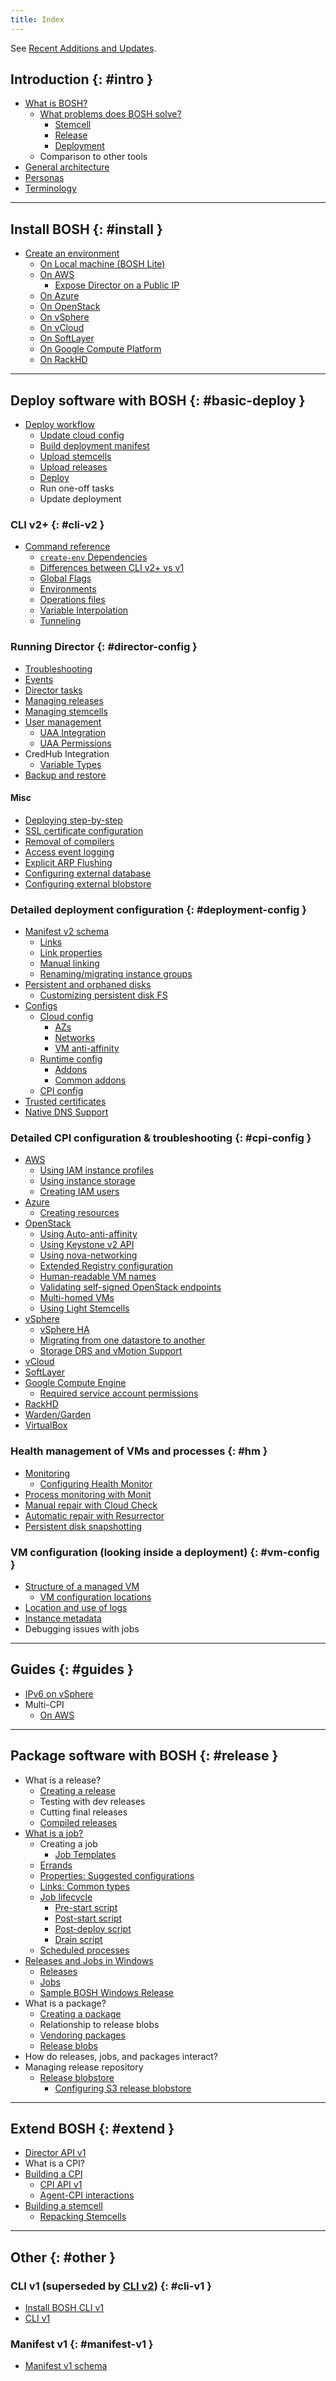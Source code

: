 ```yaml
---
title: Index
---
```


See [Recent Additions and Updates](recent.md).

## Introduction {: #intro }

* [What is BOSH?](about.md)
    * [What problems does BOSH solve?](problems.md)
        * [Stemcell](stemcell.md)
        * [Release](release.md)
        * [Deployment](deployment.md)
    * Comparison to other tools
* [General architecture](bosh-components.md)
* [Personas](personas.md)
* [Terminology](terminology.md)

---
## Install BOSH {: #install }

* [Create an environment](init.md)
    * [On Local machine (BOSH Lite)](bosh-lite.md)
    * [On AWS](init-aws.md)
      * [Expose Director on a Public IP](init-external-ip.md)
    * [On Azure](init-azure.md)
    * [On OpenStack](init-openstack.md)
    * [On vSphere](init-vsphere.md)
    * [On vCloud](init-vcloud.md)
    * [On SoftLayer](init-softlayer.md)
    * [On Google Compute Platform](init-google.md)
    * [On RackHD](rackhd-cpi.md)

---
## Deploy software with BOSH {: #basic-deploy }

* [Deploy workflow](basic-workflow.md)
    * [Update cloud config](update-cloud-config.md)
    * [Build deployment manifest](deployment-basics.md)
    * [Upload stemcells](uploading-stemcells.md)
    * [Upload releases](uploading-releases.md)
    * [Deploy](deploying.md)
    * Run one-off tasks
    * Update deployment

### CLI v2+ {: #cli-v2 }

* [Command reference](cli-v2.md)
    * [`create-env` Dependencies](cli-env-deps.md)
    * [Differences between CLI v2+ vs v1](cli-v2-diff.md)
    * [Global Flags](cli-global-flags.md)
    * [Environments](cli-envs.md)
    * [Operations files](cli-ops-files.md)
    * [Variable Interpolation](cli-int.md)
    * [Tunneling](cli-tunnel.md)

### Running Director {: #director-config }

* [Troubleshooting](tips.md)
* [Events](events.md)
* [Director tasks](director-tasks.md)
* [Managing releases](managing-releases.md)
* [Managing stemcells](managing-stemcells.md)
* [User management](director-users.md)
    * [UAA Integration](director-users-uaa.md)
    * [UAA Permissions](director-users-uaa-perms.md)
* CredHub Integration
    * [Variable Types](variable-types.md)
* [Backup and restore](director-backup.md)

#### Misc

* [Deploying step-by-step](deploying-step-by-step.md)
* [SSL certificate configuration](director-certs.md)
* [Removal of compilers](remove-dev-tools.md)
* [Access event logging](director-access-events.md)
* [Explicit ARP Flushing](flush-arp.md)
* [Configuring external database](director-configure-db.md)
* [Configuring external blobstore](director-configure-blobstore.md)

### Detailed deployment configuration {: #deployment-config }

* [Manifest v2 schema](manifest-v2.md)
    * [Links](links.md)
    * [Link properties](links-properties.md)
    * [Manual linking](links-manual.md)
    * [Renaming/migrating instance groups](migrated-from.md)
* [Persistent and orphaned disks](persistent-disks.md)
    * [Customizing persistent disk FS](persistent-disk-fs.md)
* [Configs](configs.md)
  * [Cloud config](cloud-config.md)
      * [AZs](azs.md)
      * [Networks](networks.md)
      * [VM anti-affinity](vm-anti-affinity.md)
  * [Runtime config](runtime-config.md)
      * [Addons](runtime-config.md#addons)
      * [Common addons](addons-common.md)
  * [CPI config](cpi-config.md)
* [Trusted certificates](trusted-certs.md)
* [Native DNS Support](dns.md)

### Detailed CPI configuration & troubleshooting {: #cpi-config }

* [AWS](aws-cpi.md)
    * [Using IAM instance profiles](aws-iam-instance-profiles.md)
    * [Using instance storage](aws-instance-storage.md)
    * [Creating IAM users](aws-iam-users.md)
* [Azure](azure-cpi.md)
    * [Creating resources](azure-resources.md)
* [OpenStack](openstack-cpi.md)
    * [Using Auto-anti-affinity](openstack-auto-anti-affinity.md)
    * [Using Keystone v2 API](openstack-keystonev2.md)
    * [Using nova-networking](openstack-nova-networking.md)
    * [Extended Registry configuration](openstack-registry.md)
    * [Human-readable VM names](openstack-human-readable-vm-names.md)
    * [Validating self-signed OpenStack endpoints](openstack-self-signed-endpoints.md)
    * [Multi-homed VMs](openstack-multiple-networks.md)
    * [Using Light Stemcells](openstack-light-stemcells.md)
* [vSphere](vsphere-cpi.md)
    * [vSphere HA](vsphere-ha.md)
    * [Migrating from one datastore to another](vsphere-migrate-datastores.md)
    * [Storage DRS and vMotion Support](vsphere-vmotion-support.md)
* [vCloud](vcloud-cpi.md)
* [SoftLayer](softlayer-cpi.md)
* [Google Compute Engine](google-cpi.md)
    * [Required service account permissions](google-required-permissions.md)
* [RackHD](rackhd-cpi.md)
* [Warden/Garden](warden-cpi.md)
* [VirtualBox](virtualbox-cpi.md)

### Health management of VMs and processes {: #hm }

* [Monitoring](monitoring.md)
    * [Configuring Health Monitor](hm-config.md)
* [Process monitoring with Monit](vm-monit.md)
* [Manual repair with Cloud Check](cck.md)
* [Automatic repair with Resurrector](resurrector.md)
* [Persistent disk snapshotting](snapshots.md)

### VM configuration (looking inside a deployment) {: #vm-config }

* [Structure of a managed VM](vm-struct.md)
    * [VM configuration locations](vm-config.md)
* [Location and use of logs](job-logs.md)
* [Instance metadata](instance-metadata.md)
* Debugging issues with jobs

---
## Guides {: #guides }

* [IPv6 on vSphere](guide-ipv6-on-vsphere.md)
* Multi-CPI
  * [On AWS](guide-multi-cpi-aws.md)

---
## Package software with BOSH {: #release }

* What is a release?
    * [Creating a release](create-release.md)
    * Testing with dev releases
    * Cutting final releases
    * [Compiled releases](compiled-releases.md)
* [What is a job?](jobs.md)
    * Creating a job
        * [Job Templates](job-templates.md)
    * [Errands](errands.md)
    * [Properties: Suggested configurations](props-common.md)
    * [Links: Common types](links-common-types.md)
    * [Job lifecycle](job-lifecycle.md)
        * [Pre-start script](pre-start.md)
        * [Post-start script](post-start.md)
        * [Post-deploy script](post-deploy.md)
        * [Drain script](drain.md)
    * [Scheduled processes](scheduled-procs.md)
* [Releases and Jobs in Windows](windows.md)
    * [Releases](windows.md#releases)
    * [Jobs](windows.md#jobs)
    * [Sample BOSH Windows Release](windows-sample-release.md)
* What is a package?
    * [Creating a package](packages.md)
    * Relationship to release blobs
    * [Vendoring packages](package-vendoring.md)
    * [Release blobs](release-blobs.md)
* How do releases, jobs, and packages interact?
* Managing release repository
    * [Release blobstore](release-blobstore.md)
        * [Configuring S3 release blobstore](s3-release-blobstore.md)

---
## Extend BOSH {: #extend }

* [Director API v1](director-api-v1.md)
* What is a CPI?
* [Building a CPI](build-cpi.md)
    * [CPI API v1](cpi-api-v1.md)
    * [Agent-CPI interactions](agent-cpi-interactions.html)
* [Building a stemcell](build-stemcell.md)
    * [Repacking Stemcells](repack-stemcell.md)

---
## Other {: #other }

### CLI v1 (superseded by [CLI v2](#cli-v2)) {: #cli-v1 }

* [Install BOSH CLI v1](bosh-cli.md)
* [CLI v1](sysadmin-commands.md)

### Manifest v1 {: #manifest-v1 }

* [Manifest v1 schema](deployment-manifest.md)
